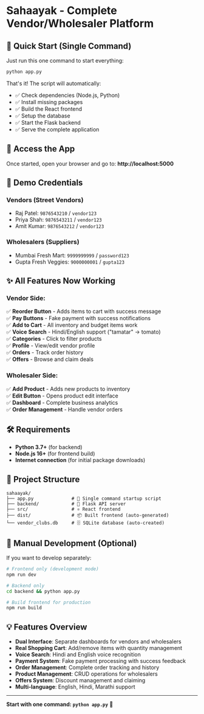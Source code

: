 # Sahaayak - Complete Vendor/Wholesaler Platform

## 🚀 Quick Start (Single Command)

Just run this one command to start everything:

```bash
python app.py
```

That's it! The script will automatically:
- ✅ Check dependencies (Node.js, Python)
- ✅ Install missing packages
- ✅ Build the React frontend
- ✅ Setup the database
- ✅ Start the Flask backend
- ✅ Serve the complete application

## 📱 Access the App

Once started, open your browser and go to:
**http://localhost:5000**

## 🔐 Demo Credentials

### Vendors (Street Vendors)
- Raj Patel: `9876543210` / `vendor123`
- Priya Shah: `9876543211` / `vendor123` 
- Amit Kumar: `9876543212` / `vendor123`

### Wholesalers (Suppliers)
- Mumbai Fresh Mart: `9999999999` / `password123`
- Gupta Fresh Veggies: `9000000001` / `gupta123`

## ✨ All Features Now Working

### Vendor Side:
✅ **Reorder Button** - Adds items to cart with success message  
✅ **Pay Buttons** - Fake payment with success notifications  
✅ **Add to Cart** - All inventory and budget items work  
✅ **Voice Search** - Hindi/English support ("tamatar" → tomato)  
✅ **Categories** - Click to filter products  
✅ **Profile** - View/edit vendor profile  
✅ **Orders** - Track order history  
✅ **Offers** - Browse and claim deals  

### Wholesaler Side:
✅ **Add Product** - Adds new products to inventory  
✅ **Edit Button** - Opens product edit interface  
✅ **Dashboard** - Complete business analytics  
✅ **Order Management** - Handle vendor orders  

## 🛠️ Requirements

- **Python 3.7+** (for backend)
- **Node.js 16+** (for frontend build)
- **Internet connection** (for initial package downloads)

## 📁 Project Structure

```
sahaayak/
├── app.py              # 🚀 Single command startup script
├── backend/            # 🐍 Flask API server
├── src/                # ⚛️ React frontend
├── dist/               # 📦 Built frontend (auto-generated)
└── vendor_clubs.db     # 🗄️ SQLite database (auto-created)
```

## 🔧 Manual Development (Optional)

If you want to develop separately:

```bash
# Frontend only (development mode)
npm run dev

# Backend only 
cd backend && python app.py

# Build frontend for production
npm run build
```

## 💡 Features Overview

- **Dual Interface**: Separate dashboards for vendors and wholesalers
- **Real Shopping Cart**: Add/remove items with quantity management
- **Voice Search**: Hindi and English voice recognition
- **Payment System**: Fake payment processing with success feedback
- **Order Management**: Complete order tracking and history
- **Product Management**: CRUD operations for wholesalers
- **Offers System**: Discount management and claiming
- **Multi-language**: English, Hindi, Marathi support

---

**Start with one command: `python app.py`** 🎉
